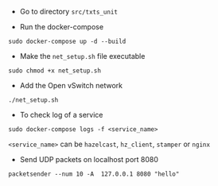 
- Go to directory `src/txts_unit`

- Run the docker-compose
```
sudo docker-compose up -d --build
```

- Make the `net_setup.sh` file executable
```
sudo chmod +x net_setup.sh
```

- Add the Open vSwitch network
```
./net_setup.sh
```

- To check log of a service
```
sudo docker-compose logs -f <service_name>
```
`<service_name>` can be `hazelcast`, `hz_client`, `stamper` or `nginx`


- Send UDP packets on localhost port 8080
```
packetsender --num 10 -A  127.0.0.1 8080 "hello"
```
